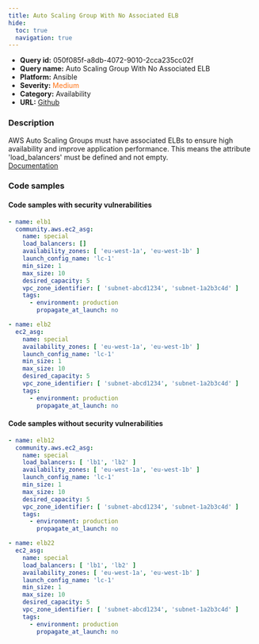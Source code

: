 ```yaml
---
title: Auto Scaling Group With No Associated ELB
hide:
  toc: true
  navigation: true
---
```


<style>
  .highlight .hll {
    background-color: #ff171742;
  }
  .md-content {
    max-width: 1100px;
    margin: 0 auto;
  }
</style>

-   **Query id:** 050f085f-a8db-4072-9010-2cca235cc02f
-   **Query name:** Auto Scaling Group With No Associated ELB
-   **Platform:** Ansible
-   **Severity:** <span style="color:#ff7213">Medium</span>
-   **Category:** Availability
-   **URL:** [Github](https://github.com/Checkmarx/kics/tree/master/assets/queries/ansible/aws/auto_scaling_group_with_no_associated_elb)

### Description
AWS Auto Scaling Groups must have associated ELBs to ensure high availability and improve application performance. This means the attribute 'load_balancers' must be defined and not empty.<br>
[Documentation](https://docs.ansible.com/ansible/latest/collections/community/aws/ec2_asg_module.html#parameter-load_balancers)

### Code samples
#### Code samples with security vulnerabilities
```yaml title="Positive test num. 1 - yaml file" hl_lines="4"
- name: elb1
  community.aws.ec2_asg:
    name: special
    load_balancers: []
    availability_zones: [ 'eu-west-1a', 'eu-west-1b' ]
    launch_config_name: 'lc-1'
    min_size: 1
    max_size: 10
    desired_capacity: 5
    vpc_zone_identifier: [ 'subnet-abcd1234', 'subnet-1a2b3c4d' ]
    tags:
      - environment: production
        propagate_at_launch: no

```
```yaml title="Positive test num. 2 - yaml file" hl_lines="2"
- name: elb2
  ec2_asg:
    name: special
    availability_zones: [ 'eu-west-1a', 'eu-west-1b' ]
    launch_config_name: 'lc-1'
    min_size: 1
    max_size: 10
    desired_capacity: 5
    vpc_zone_identifier: [ 'subnet-abcd1234', 'subnet-1a2b3c4d' ]
    tags:
      - environment: production
        propagate_at_launch: no

```


#### Code samples without security vulnerabilities
```yaml title="Negative test num. 1 - yaml file"
- name: elb12
  community.aws.ec2_asg:
    name: special
    load_balancers: [ 'lb1', 'lb2' ]
    availability_zones: [ 'eu-west-1a', 'eu-west-1b' ]
    launch_config_name: 'lc-1'
    min_size: 1
    max_size: 10
    desired_capacity: 5
    vpc_zone_identifier: [ 'subnet-abcd1234', 'subnet-1a2b3c4d' ]
    tags:
      - environment: production
        propagate_at_launch: no

```
```yaml title="Negative test num. 2 - yaml file"
- name: elb22
  ec2_asg:
    name: special
    load_balancers: [ 'lb1', 'lb2' ]
    availability_zones: [ 'eu-west-1a', 'eu-west-1b' ]
    launch_config_name: 'lc-1'
    min_size: 1
    max_size: 10
    desired_capacity: 5
    vpc_zone_identifier: [ 'subnet-abcd1234', 'subnet-1a2b3c4d' ]
    tags:
      - environment: production
        propagate_at_launch: no

```
